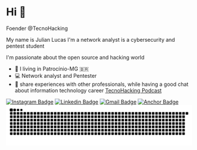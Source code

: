 # Hi 👋
Foender @TecnoHacking

My name is Julian Lucas
I'm a network analyst is a cybersecurity and pentest student

I'm passionate about the open source and hacking world
- 📍 I living in Patrocínio-MG 🇧🇷
- 💻 Network analyst and Pentester
- 🎤 share experiences with other professionals, while having a good chat about information technology career [TecnoHacking Podcast](https://anchor.fm/tecnohacking-podcast) 

[![Instagram Badge](https://img.shields.io/badge/-@julianlucasvb-6633cc?style=flat-square&labelColor=6633cc&logo=instagram&logoColor=white&link=https://instagram.com/julianlucasvb)](https://instagram.com/julianlucasvb) 
[![Linkedin Badge](https://img.shields.io/badge/-Julian%20Lucas-6600cc?style=flat-square&logo=Linkedin&logoColor=white&link=https://www.linkedin.com/in/julianlucasvb/)](https://www.linkedin.com/in/julianlucasvb/) 
[![Gmail Badge](https://img.shields.io/badge/-julianlucasvb@gmail.com-6633cc?style=flat-square&logo=Gmail&logoColor=white&link=mailto:diego.schell.f@gmail.com)](mailto:julianlucasvb@gmail.com)
[![Anchor Badge](https://img.shields.io/badge/-TecnoHacking%20Podcast-6600cc?style=flat-square&logo=Anchor&logoColor=white&link=https://anchor.fm/tecnohacking-podcast)](https://anchor.fm/tecnohacking-podcast) 
![Snake animation](https://github.com/julianlucasvb/julianlucasvb/blob/output/github-contribution-grid-snake.svg)
